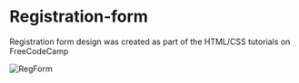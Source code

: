 # Registration-form
Registration form design was created as part of the HTML/CSS tutorials on FreeCodeCamp

![RegForm](https://user-images.githubusercontent.com/111725078/200989727-fe8ed436-fb9a-46c8-b46e-b0f5cf36aa3f.JPG)
